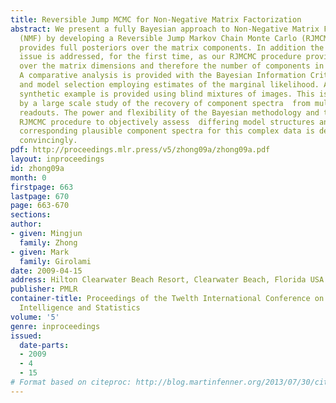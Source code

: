 ```yaml
---
title: Reversible Jump MCMC for Non-Negative Matrix Factorization
abstract: We present a fully Bayesian approach to Non-Negative Matrix Factorisation
  (NMF) by developing a Reversible Jump Markov Chain Monte Carlo (RJMCMC) method which
  provides full posteriors over the matrix components. In addition the NMF model selection
  issue is addressed, for the first time, as our RJMCMC procedure provides the posterior  distribution
  over the matrix dimensions and therefore the number of components in the NMF model.
  A comparative analysis is provided with the Bayesian Information Criterion (BIC)
  and model selection employing estimates of the marginal likelihood. An illustrative
  synthetic example is provided using blind mixtures of images. This is then followed
  by a large scale study of the recovery of component spectra  from multiplexed Raman
  readouts. The power and flexibility of the Bayesian methodology and the proposed
  RJMCMC procedure to objectively assess  differing model structures and infer the
  corresponding plausible component spectra for this complex data is demonstrated
  convincingly.
pdf: http://proceedings.mlr.press/v5/zhong09a/zhong09a.pdf
layout: inproceedings
id: zhong09a
month: 0
firstpage: 663
lastpage: 670
page: 663-670
sections: 
author:
- given: Mingjun
  family: Zhong
- given: Mark
  family: Girolami
date: 2009-04-15
address: Hilton Clearwater Beach Resort, Clearwater Beach, Florida USA
publisher: PMLR
container-title: Proceedings of the Twelth International Conference on Artificial
  Intelligence and Statistics
volume: '5'
genre: inproceedings
issued:
  date-parts:
  - 2009
  - 4
  - 15
# Format based on citeproc: http://blog.martinfenner.org/2013/07/30/citeproc-yaml-for-bibliographies/
---
```

